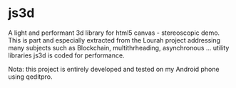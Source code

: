 # js3d
A light and performant 3d library for html5 canvas - stereoscopic demo.
This is part and especially extracted from the Lourah project addressing many subjects such as
Blockchain, multithrheading, asynchronous ... utility libraries
js3d is coded for performance.

Nota: this project is entirely developed and tested on my Android phone using qeditpro.
